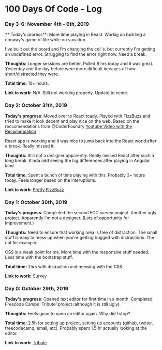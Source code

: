 # 100 Days Of Code - Log

### Day 3-6: November 4th - 6th, 2019
** Today's proress**: More time playing in React. Workig on building a conway's game of life while on vacation.

I've built out the board and I'm changing the cell's, but currently I'm getting an undefined error. Strugging to find the error right now. Need a break.

**Thoughts:** Longer sessions are better. Pulled 8 hrs today and it was great. Yesterday and the day before were more difficult becaues of how short/distracted they were.

**Total time:** 10+ hours.

**Link to work:** N/A. Still not working properly. Update to come.

### Day 2: October 31th, 2019
**Today's progress**: Moved over to React toady. Played with FizzBuzz and tried to make it look decent and play nice on the web. Based on the reccomendations from @CoderFoundry [Youtube Video with the Recomendation](https://t.co/c6Bf4WE5Cy?amp=1).

React app is working and it was nice to jump back into the React world after a break. Really missed it.

**Thoughts:** Still not a designer apparently. Really missed React after such a long break. Kinda odd seeing the big differences after playing in Angular land.

**Total time:** Spent a bunch of time playing with this. Probably 3+ hours today. Feels longer based on the interuptions.

**Link to work:** [Pretty FizzBuzz](https://mreasye.github.io/pretty-fizz-buzz/)

### Day 1: October 30th, 2019
**Today's progress**: Completed the second FCC survey project. Another ugly project. Apparently I'm not a designer. (Lots of opportunity for improvement.)

**Thoughts:** Need to ensure that working area is free of distraction. The small stuff is easy to mess up when you're getting bugged with distractions. The cat for example.

CSS is a weak point for me. More time with the responsive stuff needed. Less time with the bootstrap stuff.

**Total time:** 2hrs with distraction and messing with the CSS.

**Link to work:** [Survey](https://mreasye.github.io/SurveyForm/)

### Day 0: October 29th, 2019
**Today's progress**: Opened text editor for first time in a month. Completed Freecode Camps 'Tribute' project (although it is still ugly).

**Thoughts:** Feels good to open an editor again. Why did I stop? 

**Total time:** 2.5h for setting up project, setting up accounts (github, twitter, freecodecamp, email, etc). Probably spent 1.5 hr actually looking at the editor.

**Link to work:** [Tribute](https://mreasye.github.io/TributePage/)

<!-- ### Day 0: February 30, 2016 (Example 1)
##### (delete me or comment me out)

**Today's Progress**: Fixed CSS, worked on canvas functionality for the app.

**Thoughts:** I really struggled with CSS, but, overall, I feel like I am slowly getting better at it. Canvas is still new for me, but I managed to figure out some basic functionality.

**Link to work:** [Calculator App](http://www.example.com)

### Day 0: February 30, 2016 (Example 2)
##### (delete me or comment me out)

**Today's Progress**: Fixed CSS, worked on canvas functionality for the app.

**Thoughts**: I really struggled with CSS, but, overall, I feel like I am slowly getting better at it. Canvas is still new for me, but I managed to figure out some basic functionality.

**Link(s) to work**: [Calculator App](http://www.example.com)


### Day 1: June 27, Monday

**Today's Progress**: I've gone through many exercises on FreeCodeCamp.

**Thoughts** I've recently started coding, and it's a great feeling when I finally solve an algorithm challenge after a lot of attempts and hours spent.

**Link(s) to work**
1. [Find the Longest Word in a String](https://www.freecodecamp.com/challenges/find-the-longest-word-in-a-string)
2. [Title Case a Sentence](https://www.freecodecamp.com/challenges/title-case-a-sentence) -->

